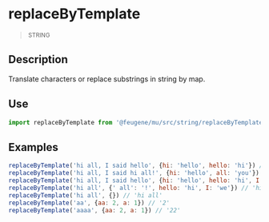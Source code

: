 # replaceByTemplate

> <small>STRING</small>

## Description

Translate characters or replace substrings in string by map.

## Use

```js
import replaceByTemplate from '@feugene/mu/src/string/replaceByTemplate.js'
```

## Examples

```js
replaceByTemplate('hi all, I said hello', {hi: 'hello', hello: 'hi'}) // 'hello all, I said hi'
replaceByTemplate('hi all, I said hi all!', {hi: 'hello', all: 'you'}) // 'hello you, I said hello you!'
replaceByTemplate('hi all, I said hello', {hi: 'hello', hello: 'hi', I: 'we'}) // 'hello all, we said hi'
replaceByTemplate('hi all', {' all': '!', hello: 'hi', I: 'we'}) // 'hi!'
replaceByTemplate('hi all', {}) // 'hi all'
replaceByTemplate('aa', {aa: 2, a: 1}) // '2'
replaceByTemplate('aaaa', {aa: 2, a: 1}) // '22'
```
